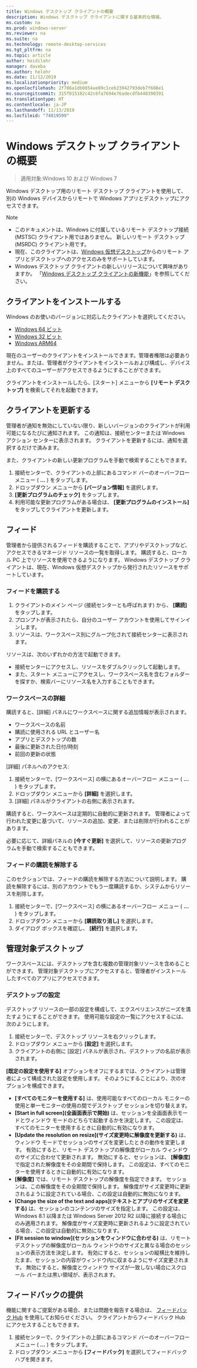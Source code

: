 ```yaml
---
title: Windows デスクトップ クライアントの概要
description: Windows デスクトップ クライアントに関する基本的な情報。
ms.custom: na
ms.prod: windows-server
ms.reviewer: na
ms.suite: na
ms.technology: remote-desktop-services
ms.tgt_pltfrm: na
ms.topic: article
author: heidilohr
manager: daveba
ms.author: helohr
ms.date: 11/12/2019
ms.localizationpriority: medium
ms.openlocfilehash: 2f786a1db0854ae89c1ceb23942793deb7f608e1
ms.sourcegitcommit: 315f015102c42c6fa7694e76adecdfb448390391
ms.translationtype: HT
ms.contentlocale: ja-JP
ms.lasthandoff: 11/13/2019
ms.locfileid: "74019599"
---
```

# <a name="get-started-with-the-windows-desktop-client"></a>Windows デスクトップ クライアントの概要

>適用対象:Windows 10 および Windows 7

Windows デスクトップ用のリモート デスクトップ クライアントを使用して、別の Windows デバイスからリモートで Windows アプリとデスクトップにアクセスできます。

> [!NOTE]
> - このドキュメントは、Windows に付属しているリモート デスクトップ接続 (MSTSC) クライアント用ではありません。 新しいリモート デスクトップ (MSRDC) クライアント用です。
> - 現在、このクライアントは、[Windows 仮想デスクトップ](https://aka.ms/wvd)からのリモート アプリとデスクトップへのアクセスのみをサポートしています。
> - Windows デスクトップ クライアントの新しいリリースについて興味がありますか。 「[Windows デスクトップ クライアントの新機能](windowsdesktop-whatsnew.md)」を参照してください。

## <a name="install-the-client"></a>クライアントをインストールする

Windows のお使いのバージョンに対応したクライアントを選択してください。

- [Windows 64 ビット](https://go.microsoft.com/fwlink/?linkid=2068602)
- [Windows 32 ビット](https://go.microsoft.com/fwlink/?linkid=2098960)
- [Windows ARM64](https://go.microsoft.com/fwlink/?linkid=2098961)

現在のユーザーのクライアントをインストールできます。管理者権限は必要ありません。または、管理者がクライアントをインストールおよび構成し、デバイス上のすべてのユーザーがアクセスできるようにすることができます。

クライアントをインストールしたら、[スタート] メニューから **[リモート デスクトップ]** を検索してそれを起動できます。

## <a name="update-the-client"></a>クライアントを更新する

管理者が通知を無効にしていない限り、新しいバージョンのクライアントが利用可能になるたびに通知されます。 この通知は、接続センターまたは Windows アクション センターに表示されます。 クライアントを更新するには、通知を選択するだけで済みます。

また、クライアントの新しい更新プログラムを手動で検索することもできます。

1. 接続センターで、クライアントの上部にあるコマンド バーのオーバーフロー メニュー ( **...** ) をタップします。
2. ドロップダウン メニューから **[バージョン情報]** を選択します。
3. **[更新プログラムのチェック]** をタップします。
4. 利用可能な更新プログラムがある場合は、 **[更新プログラムのインストール]** をタップしてクライアントを更新します。

## <a name="feeds"></a>フィード

管理者から提供されるフィードを購読することで、アプリやデスクトップなど、アクセスできるマネージド リソースの一覧を取得します。 購読すると、ローカル PC 上でリソースを使用できるようになります。 Windows デスクトップ クライアントは、現在、Windows 仮想デスクトップから発行されたリソースをサポートしています。

### <a name="subscribe-to-a-feed"></a>フィードを購読する

1. クライアントのメイン ページ (接続センターとも呼ばれます) から、 **[購読]** をタップします。
2. プロンプトが表示されたら、自分のユーザー アカウントを使用してサインインします。
3. リソースは、ワークスペース別にグループ化されて接続センターに表示されます。

リソースは、次のいずれかの方法で起動できます。

- 接続センターにアクセスし、リソースをダブルクリックして起動します。
- また、スタート メニューにアクセスし、ワークスペース名を含むフォルダーを探すか、検索バーにリソース名を入力することもできます。

### <a name="workspace-details"></a>ワークスペースの詳細

購読すると、[詳細] パネルにワークスペースに関する追加情報が表示されます。

- ワークスペースの名前
- 購読に使用される URL とユーザー名
- アプリとデスクトップの数
- 最後に更新された日付/時刻
- 前回の更新の状態

[詳細] パネルへのアクセス:

1. 接続センターで、[ワークスペース] の横にあるオーバーフロー メニュー ( **...** ) をタップします。
2. ドロップダウン メニューから **[詳細]** を選択します。
3. [詳細] パネルがクライアントの右側に表示されます。

購読すると、ワークスペースは定期的に自動的に更新されます。 管理者によって行われた変更に基づいて、リソースの追加、変更、または削除が行われることがあります。

必要に応じて、詳細パネルの **[今すぐ更新]** を選択して、リソースの更新プログラムを手動で検索することもできます。

### <a name="unsubscribe-from-a-feed"></a>フィードの購読を解除する

このセクションでは、フィードの購読を解除する方法について説明します。 購読を解除するには、別のアカウントでもう一度購読するか、システムからリソースを削除します。

1. 接続センターで、[ワークスペース] の横にあるオーバーフロー メニュー ( **...** ) をタップします。
2. ドロップダウン メニューから **[購読取り消し]** を選択します。
3. ダイアログ ボックスを確認し、 **[続行]** を選択します。

## <a name="managed-desktops"></a>管理対象デスクトップ

ワークスペースには、デスクトップを含む複数の管理対象リソースを含めることができます。 管理対象デスクトップにアクセスすると、管理者がインストールしたすべてのアプリにアクセスできます。

### <a name="desktop-settings"></a>デスクトップの設定

デスクトップ リソースの一部の設定を構成して、エクスペリエンスがニーズを満たすようにすることができます。 使用可能な設定の一覧にアクセスするには、次のようにします。

1. 接続センターで、デスクトップ リソースを右クリックします。
2. ドロップダウン メニューから **[設定]** を選択します。
3. クライアントの右側に [設定] パネルが表示され、デスクトップの名前が表示されます。

**[既定の設定を使用する]** オプションをオフにするまでは、クライアントは管理者によって構成された設定を使用します。 そのようにすることにより、次のオプションを構成できます。

- **[すべてのモニターを使用する]** は、使用可能なすべてのローカル モニターの使用と単一モニターの使用の間でデスクトップ セッションを切り替えます。
- **[Start in full screen]\(全画面表示で開始\)** は、セッションを全画面表示モードとウィンドウ モードのどちらで起動するかを決定します。 この設定は、すべてのモニターを使用するときに自動的に有効になります。
- **[Update the resolution on resize]\(サイズ変更時に解像度を更新する\)** は、ウィンドウ モードでセッションのサイズを変更したときの動作を変更します。 有効にすると、リモート デスクトップの解像度がローカル ウィンドウのサイズに合わせて更新されます。 無効にすると、セッションは、 **[解像度]** で指定された解像度をその全期間で保持します。 この設定は、すべてのモニターを使用するときに自動的に有効になります。
- **[解像度]** では、リモート デスクトップの解像度を指定できます。 セッションは、この解像度をその全期間で保持します。 解像度がサイズ変更時に更新されるように設定されている場合、この設定は自動的に無効になります。
- **[Change the size of the text and apps]\(テキストとアプリのサイズを変更する\)** は、セッションのコンテンツのサイズを指定します。 この設定は、Windows 8.1 以降または Windows Server 2012 R2 以降に接続する場合にのみ適用されます。 解像度がサイズ変更時に更新されるように設定されている場合、この設定は自動的に無効になります。
- **[Fit session to window]\(セッションをウィンドウに合わせる\)** は、リモート デスクトップの解像度がローカル ウィンドウのサイズと異なる場合のセッションの表示方法を決定します。 有効にすると、セッションの縦横比を維持したまま、セッションの内容がウィンドウ内に収まるようにサイズ変更されます。 無効にすると、解像度とウィンドウ サイズが一致しない場合にスクロール バーまたは黒い領域が、表示されます。

## <a name="provide-feedback"></a>フィードバックの提供

機能に関するご提案がある場合、または問題を報告する場合は、 [フィードバック Hub](feedback-hub://?tabid=2&contextid=883) を使用してお知らせください。 クライアントからフィードバック Hub にアクセスすることもできます。

1. 接続センターで、クライアントの上部にあるコマンド バーのオーバーフロー メニュー ( **...** ) をタップします。
2. ドロップダウン メニューから **[フィードバック]** を選択してフィードバック ハブを開きます。
